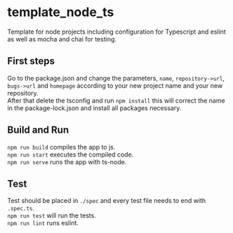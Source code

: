 # template_node_ts
Template for node projects including configuration for Typescript and eslint 
as well as mocha and chai for testing.

## First steps
Go to the package.json and change the parameters, `name`, `repository->url`,
`bugs->url` and `homepage` according to your new project name and your new
repository.  
After that delete the tsconfig and run `npm install` this will correct the name in the
package-lock.json and install all packages necessary.

## Build and Run
`npm run build` compiles the app to js.  
`npm run start` executes the compiled code.  
`npm run serve` runs the app with ts-node.  

## Test
Test should be placed in `./spec` and every test file needs to end with `.spec.ts`.  
`npm run test` will run the tests.  
`npm run lint` runs eslint.
